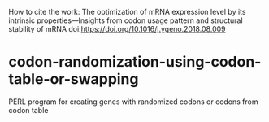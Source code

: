 How to cite the work:
The optimization of mRNA expression level by its intrinsic properties—Insights from codon usage pattern and structural stability of mRNA
doi:https://doi.org/10.1016/j.ygeno.2018.08.009

# codon-randomization-using-codon-table-or-swapping
PERL program for creating genes with randomized codons or codons from codon table
